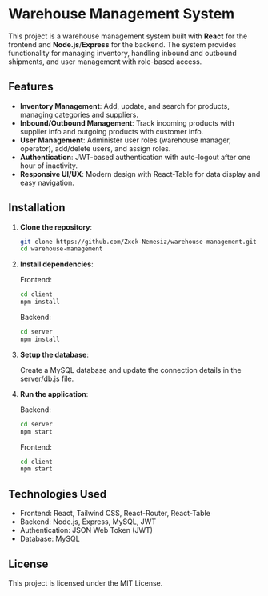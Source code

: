 # Warehouse Management System

This project is a warehouse management system built with **React** for the frontend and **Node.js**/**Express** for the backend. The system provides functionality for managing inventory, handling inbound and outbound shipments, and user management with role-based access.

## Features

- **Inventory Management**: Add, update, and search for products, managing categories and suppliers.
- **Inbound/Outbound Management**: Track incoming products with supplier info and outgoing products with customer info.
- **User Management**: Administer user roles (warehouse manager, operator), add/delete users, and assign roles.
- **Authentication**: JWT-based authentication with auto-logout after one hour of inactivity.
- **Responsive UI/UX**: Modern design with React-Table for data display and easy navigation.

## Installation

1. **Clone the repository**:

   ```bash
   git clone https://github.com/Zxck-Nemesiz/warehouse-management.git
   cd warehouse-management

2. **Install dependencies**:

   Frontend:
    ```bash
   cd client
   npm install
   ```

   Backend:
   ```bash
   cd server
   npm install
   ```

3. **Setup the database**:

   Create a MySQL database and update the connection details in the server/db.js file.

4. **Run the application**:

   Backend:
   ```bash
   cd server
   npm start
   ```

   Frontend:
   ```bash
   cd client
   npm start
   ```

## Technologies Used

  - Frontend: React, Tailwind CSS, React-Router, React-Table
  - Backend: Node.js, Express, MySQL, JWT
  - Authentication: JSON Web Token (JWT)
  - Database: MySQL

## License
This project is licensed under the MIT License.
